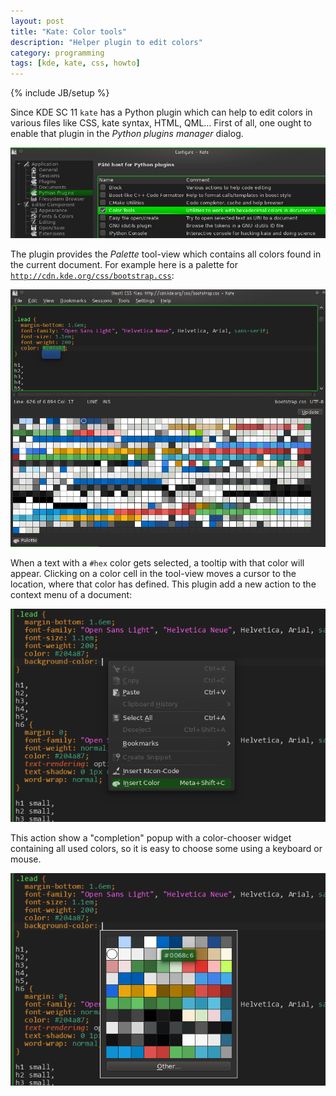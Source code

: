 ```yaml
---
layout: post
title: "Kate: Color tools"
description: "Helper plugin to edit colors"
category: programming
tags: [kde, kate, css, howto]
---
```

{% include JB/setup %}

Since KDE SC 11 `kate` has a Python plugin which can help to edit colors in various files
like CSS, kate syntax, HTML, QML… First of all, one ought to enable that plugin in the
_Python plugins manager_ dialog.

<img src="/assets/images/color-tools/enable-color-tools.png" 
    class="img-rounded img-responsive" 
    title="Color Tools" 
  />

The plugin provides the _Palette_ tool-view which contains all colors found in the current document.
For example here is a palette for [`http://cdn.kde.org/css/bootstrap.css`](http://cdn.kde.org/css/bootstrap.css):

<img src="/assets/images/color-tools/color-tools-1.png" 
    class="img-rounded img-responsive" 
    title="CSS file from dot.kde.org" 
  />

When a text with a `#hex` color gets selected, a tooltip with that color will appear.
Clicking on a color cell in the tool-view moves a cursor to the location, where that color has defined.
This plugin add a new action to the context menu of a document:

<img src="/assets/images/color-tools/color-tools-2.png" 
    class="img-rounded img-responsive" 
    title="Insert color action" 
  />

This action show a "completion" popup with a color-chooser widget containing all used colors,
so it is easy to choose some using a keyboard or mouse.


<img src="/assets/images/color-tools/color-tools-3.png" 
    class="img-rounded img-responsive" 
    title="Color insert completion popup" 
  />


